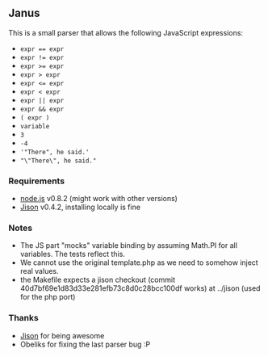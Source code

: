 ## Janus

This is a small parser that allows the following JavaScript expressions:

  * `expr == expr`
  * `expr != expr`
  * `expr >= expr`
  * `expr > expr`
  * `expr <= expr`
  * `expr < expr`
  * `expr || expr`
  * `expr && expr`
  * `( expr )`
  * `variable`
  * `3`
  * `-4`
  * `'"There", he said.'`
  * `"\"There\", he said."`

### Requirements

  * [node.js](http://nodejs.org) v0.8.2 (might work with other versions)
  * [Jison](http://jison.org) v0.4.2, installing locally is fine

### Notes

  * The JS part "mocks" variable binding by assuming Math.PI for all variables. The tests reflect this.
  * We cannot use the original template.php as we need to somehow inject real values.
  * the Makefile expects a jison checkout (commit 40d7bf69e1d83d33e281efb73c8d0c28bcc100df works) at ../jison (used for the php port)

### Thanks

  * [Jison](http://jison.org) for being awesome
  * Obeliks for fixing the last parser bug :P
